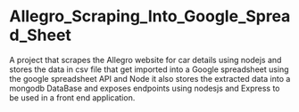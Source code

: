 # Allegro_Scraping_Into_Google_Spread_Sheet
 A project that scrapes the Allegro website for car details using nodejs and stores the data in csv file that get imported into a Google spreadsheet using the google spreadsheet API and Node it also stores the extracted data into a mongodb DataBase and exposes endpoints using nodesjs and Express to be used in a front end application.
